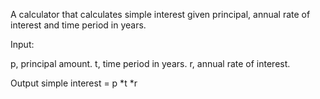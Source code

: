 
A calculator that calculates simple interest given principal, annual rate of interest and time period in years.

Input:

 p, principal amount.
 t, time period in years.
 r, annual rate of interest.
  
   
Output
   simple interest = p *t *r
